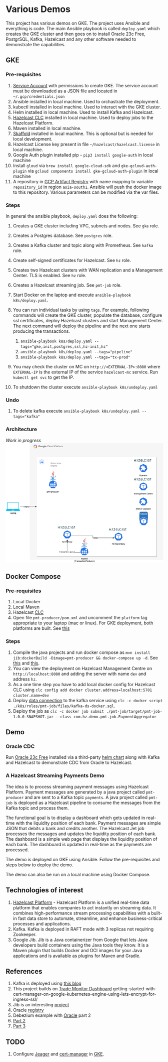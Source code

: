 # Various Demos
This project has various demos on GKE. The project uses Ansible and everything is code. The main Ansible playbook is called `deploy.yaml` which creates the GKE cluster and then goes on to install Oracle 23c Free, PostgrSQL, Kafka, Hazelcast and any other software needed to demonstrate the capabilities. 


## GKE
### Pre-requisites
1. [Service Account](https://developers.google.com/identity/protocols/oauth2/service-account#creatinganaccount) with 
permissions to create GKE. The service account must be downloaded as a JSON file and located in `~/.gcp/credentials.json`
2. Ansible installed in local machine. Used to orchastrate the deployment.
3. kubectl installed in local machine. Used to interact with the GKE cluster.
4. Helm installed in local machine. Used to install Kafka and Hazelcast.
5. [Hazelcast CLC](https://docs.hazelcast.com/clc/latest/install-clc) installed in local machine. Used to deploy jobs to the Hazelcast Platform.
6. Maven installed in local machine.
7. [Skaffold](https://skaffold.dev/) installed in local machine. This is optional but is needed for local development.
7. Hazelcast License key present in file `~/hazelcast/hazelcast.license` in local machine. 
8. Google Auth plugin installed pip - `pip3 install google-auth` in local machine
9. Install `gloud` via `brew install google-cloud-sdk` and `gke-gcloud-auth-plugin` via `gcloud components install gke-gcloud-auth-plugin` in local machine
10. A repository in [GCP Artifact Registry](https://cloud.google.com/artifact-registry/docs/docker/store-docker-container-images#linux) with 
name mapping to variable `repository_id` in region `asia-south1`. Ansible will push the docker image to this repository. Various parameters can be modified via the var files. 

### Steps
In general the ansible playbook, `deploy.yaml` does the following:
1. Creates a GKE cluster including VPC, subnets and nodes. See `gke` role.
1. Creates a Postgres database. See `postgres` role.
1. Creates a Kafka cluster and topic along with Prometheus. See `kafka` role.
1. Create self-signed certificates for Hazelcast. See `hz` role.
1. Creates two Hazelcast clusters with WAN replication and a Management Center. TLS is enabled. See `hz` role.
1. Creates a Hazelcast streaming job. See `pmt-job` role.

1. Start Docker on the laptop and execute `ansible-playbook k8s/deploy.yaml`.
2. You can run individual tasks by using `tags`.
For example, following commands will create the GKE cluster, populate the database, configure ssl certificates, deploy Hazelcast clusters and start Management Center.
The next command will deploy the pipeline and the next one starts producing the transactions.
    1. `ansible-playbook k8s/deploy.yaml --tags="gke,init,postgres,ssl,hz-init,hz"`
    2. `ansible-playbook k8s/deploy.yaml --tags="pipeline"`
    3. `ansible-playbook k8s/deploy.yaml --tags="tx-prod"` 
3. You may check the cluster on MC on `http://<EXTERNAL-IP>:8080` where `EXTERNAL-IP` is the external IP of the service `hazelcast-mc` service. Run `kubectl get svc` to get the IP.
4. To shutdown the cluster execute `ansible-playbook k8s/undeploy.yaml`

### Undo
1. To delete kafka execute `ansible-playbook k8s/undeploy.yaml --tags="kafka"`
### Architecture
_Work in progress_
![Architecture](./images/Arch.png)
## Docker Compose

### Pre-requisites
1. Local Docker
1. Local Maven
1. Hazelcast [CLC](https://docs.hazelcast.com/clc/latest/install-clc)
1. Open file `pmt-producer/pom.xml` and uncomment the `platform` tag appropriate to your laptop (mac or linux). For GKE deployment, both platforms are built. See [this](https://github.com/GoogleContainerTools/jib/blob/master/docs/faq.md#how-do-i-specify-a-platform-in-the-manifest-list-or-oci-index-of-a-base-image)

### Steps
1. Compile the java projects and run docker compose as `mvn install jib:dockerBuild -Dimage=pmt-producer && docker-compose up -d`. See [this](https://stackoverflow.com/questions/61968213/can-jib-be-used-without-a-repository) and [this](https://stackoverflow.com/questions/60862687/how-to-create-docker-compose-yml-file-while-using-jib).
1. You can view the deployment on Hazelcast Management Centre on `http://localhost:8080` and adding the server with name `dev` and address `hz`.
1. As a one time step you have to add local docker config for Hazelcast CLC using `clc config add docker cluster.address=localhost:5701 cluster.name=dev`
1. Deploy [data connection](https://docs.hazelcast.com/hazelcast/5.3/data-connections/data-connections-configuration) to the kafka service using `clc -c docker script ./k8s/roles/pmt-job/files/kafka-ds-docker.sql`.
1. Deploy the job as `clc -c docker job submit ./pmt-job/target/pmt-job-1.0.0-SNAPSHOT.jar --class com.hz.demo.pmt.job.PaymentAggregator`

## Demo
### Oracle CDC
Run [Oracle 23c Free](https://www.oracle.com/in/database/free/get-started/) installed via a third-party [helm chart](https://github.com/llixandru/oracle-db23c-free) along with Kafka and Hazelcast to demonstrate CDC from Oracle to Hazelcast.

### A Hazelcast Streaming Payments Demo
The idea is to process streaming payment messages using Hazelcast Platform. Payment messages are generated by a 
java project called `pmt-producer` and are sent to a Kafka topic `payments`. A java project called `pmt-job`
is deployed as a Hazelcast pipeline to consume the messages from the Kafka topic and process them. 

The functional goal is to display a dashboard which gets updated in real-time with the liquidity position of each bank. Payment messages are simple JSON that debits a bank and credits another. The Hazelcast Jet job processes the messages and updates the liquidity position of each bank. The dashboard is a simple web page that displays the liquidity position of each bank. The dashboard is updated in real-time as the payments are processed.

The demo is deployed on GKE using Ansible. Follow the pre-requisites and steps below to deploy the demo.

The demo can also be run on a local machine using Docker Compose. 


## Technologies of interest
1. [Hazelcast Platform](https://hazelcast.com) - Hazelcast Platform is a unified real-time data platform that enables companies to act instantly on streaming data. It combines high-performance stream processing capabilities with a built-in fast data store to automate, streamline, and enhance business-critical processes and applications. 
1. Kafka. Kafka is deployed in RAFT mode with 3 replicas not requiring Zookeeper.
1. Google Jib. Jib is a Java containerizer from Google that lets Java developers build containers using the Java tools they know. It is a Maven plugin that builds Docker and OCI images for your Java applications and is available as plugins for Maven and Gradle.
## References
1. Kafka is deployed using [this blog](https://piotrminkowski.com/2023/11/06/apache-kafka-on-kubernetes-with-strimzi/)
1. This project builds on [Trade Monitor Dashboard](https://docs.hazelcast.com/tutorials/serverless-trade-monitor-dashboard)
getting-started-with-cert-manager-on-google-kubernetes-engine-using-lets-encrypt-for-ingress-ssl/
1. Jib is an interesting [project](https://www.baeldung.com/jib-dockerizing)
1. Oracle [registry](https://container-registry.oracle.com/ords/f?p=113:4:4481791090117:::4:P4_REPOSITORY,AI_REPOSITORY,AI_REPOSITORY_NAME,P4_REPOSITORY_NAME,P4_EULA_ID,P4_BUSINESS_AREA_ID:1863,1863,Oracle%20Database%20Free,Oracle%20Database%20Free,1,0&cs=32e9rTDJLrb2i9p_OnflfiHakooJB6m7nNI8AtdAGksYU7q6zoaKeKfvCAfukxg0gi-1j8cAQewuxTXvFgEIVRQ)
1. Debezium example with [Oracle](https://debezium.io/blog/2022/09/30/debezium-oracle-series-part-1/) part 2
1. [Part 2](https://debezium.io/blog/2022/10/06/debezium-oracle-series-part-2/)
1. [Part 3](https://debezium.io/blog/2023/06/29/debezium-oracle-series-part-3/)
## TODO
1. Configure [Jeager](https://www.jaegertracing.io/docs/1.52/operator/) and [cert-manager](https://cert-manager.io/docs/tutorials/) in [GKE](https://cert-manager.io/docs/tutorials/getting-started-with-cert-manager-on-google-kubernetes-engine-using-lets-encrypt-for-ingress-ssl/).   